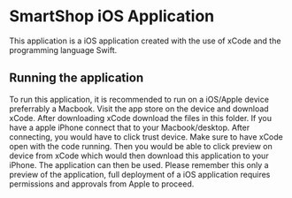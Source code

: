 # SmartShop iOS Application
This application is a iOS application created with the use of xCode and the programming language Swift. 

## Running the application
To run this application, it is recommended to run on a iOS/Apple device preferrably a Macbook. Visit the app store on the device and download xCode. After downloading xCode download the files in this folder. If you have a apple iPhone connect that to your Macbook/desktop. After connecting, you would have to click trust device. Make sure to have xCode open with the code running. Then you would be able to click preview on device from xCode which would then download this application to your iPhone. The application can then be used. Please remember this only a preview of the application, full deployment of a iOS application requires permissions and approvals from Apple to proceed. 


